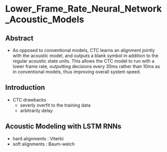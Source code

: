 # Lower_Frame_Rate_Neural_Network_Acoustic_Models
## Abstract
- As opposed to conventional models, CTC learns an alignment jointly with the acoustic model, and outputs a blank symbol in addition to the regular acoustic state units. This allows the CTC model to run with a lower frame rate, outputting decisions every 30ms rather than 10ms as in conventional models, thus improving overall system speed.
## Introduction
- CTC drawbacks
    - severly overfit to the training data
    - arbitrarily delay
## Acoustic Modeling with LSTM RNNs
- hard alignments : Viterbi
- soft alignments : Baum-welch